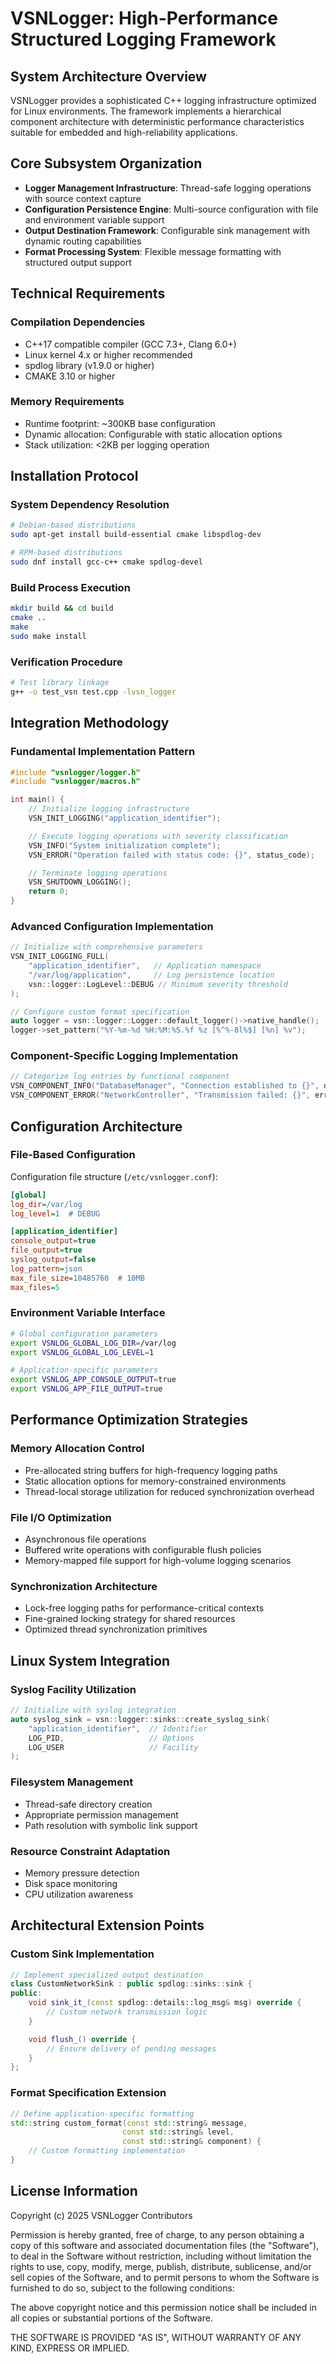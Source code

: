 # VSNLogger: High-Performance Structured Logging Framework

## System Architecture Overview

VSNLogger provides a sophisticated C++ logging infrastructure optimized for Linux environments. The framework implements a hierarchical component architecture with deterministic performance characteristics suitable for embedded and high-reliability applications.

## Core Subsystem Organization

- **Logger Management Infrastructure**: Thread-safe logging operations with source context capture
- **Configuration Persistence Engine**: Multi-source configuration with file and environment variable support
- **Output Destination Framework**: Configurable sink management with dynamic routing capabilities
- **Format Processing System**: Flexible message formatting with structured output support

## Technical Requirements

### Compilation Dependencies

- C++17 compatible compiler (GCC 7.3+, Clang 6.0+)
- Linux kernel 4.x or higher recommended
- spdlog library (v1.9.0 or higher)
- CMAKE 3.10 or higher

### Memory Requirements

- Runtime footprint: ~300KB base configuration
- Dynamic allocation: Configurable with static allocation options
- Stack utilization: <2KB per logging operation

## Installation Protocol

### System Dependency Resolution

```bash
# Debian-based distributions
sudo apt-get install build-essential cmake libspdlog-dev

# RPM-based distributions
sudo dnf install gcc-c++ cmake spdlog-devel
```

### Build Process Execution

```bash
mkdir build && cd build
cmake ..
make
sudo make install
```

### Verification Procedure

```bash
# Test library linkage
g++ -o test_vsn test.cpp -lvsn_logger
```

## Integration Methodology

### Fundamental Implementation Pattern

```cpp
#include "vsnlogger/logger.h"
#include "vsnlogger/macros.h"

int main() {
    // Initialize logging infrastructure
    VSN_INIT_LOGGING("application_identifier");

    // Execute logging operations with severity classification
    VSN_INFO("System initialization complete");
    VSN_ERROR("Operation failed with status code: {}", status_code);

    // Terminate logging operations
    VSN_SHUTDOWN_LOGGING();
    return 0;
}
```

### Advanced Configuration Implementation

```cpp
// Initialize with comprehensive parameters
VSN_INIT_LOGGING_FULL(
    "application_identifier",   // Application namespace
    "/var/log/application",     // Log persistence location
    vsn::logger::LogLevel::DEBUG // Minimum severity threshold
);

// Configure custom format specification
auto logger = vsn::logger::Logger::default_logger()->native_handle();
logger->set_pattern("%Y-%m-%d %H:%M:%S.%f %z [%^%-8l%$] [%n] %v");
```

### Component-Specific Logging Implementation

```cpp
// Categorize log entries by functional component
VSN_COMPONENT_INFO("DatabaseManager", "Connection established to {}", db_url);
VSN_COMPONENT_ERROR("NetworkController", "Transmission failed: {}", error);
```

## Configuration Architecture

### File-Based Configuration

Configuration file structure (`/etc/vsnlogger.conf`):

```ini
[global]
log_dir=/var/log
log_level=1  # DEBUG

[application_identifier]
console_output=true
file_output=true
syslog_output=false
log_pattern=json
max_file_size=10485760  # 10MB
max_files=5
```

### Environment Variable Interface

```bash
# Global configuration parameters
export VSNLOG_GLOBAL_LOG_DIR=/var/log
export VSNLOG_GLOBAL_LOG_LEVEL=1

# Application-specific parameters
export VSNLOG_APP_CONSOLE_OUTPUT=true
export VSNLOG_APP_FILE_OUTPUT=true
```

## Performance Optimization Strategies

### Memory Allocation Control

- Pre-allocated string buffers for high-frequency logging paths
- Static allocation options for memory-constrained environments
- Thread-local storage utilization for reduced synchronization overhead

### File I/O Optimization

- Asynchronous file operations
- Buffered write operations with configurable flush policies
- Memory-mapped file support for high-volume logging scenarios

### Synchronization Architecture

- Lock-free logging paths for performance-critical contexts
- Fine-grained locking strategy for shared resources
- Optimized thread synchronization primitives

## Linux System Integration

### Syslog Facility Utilization

```cpp
// Initialize with syslog integration
auto syslog_sink = vsn::logger::sinks::create_syslog_sink(
    "application_identifier",  // Identifier
    LOG_PID,                   // Options
    LOG_USER                   // Facility
);
```

### Filesystem Management

- Thread-safe directory creation
- Appropriate permission management
- Path resolution with symbolic link support

### Resource Constraint Adaptation

- Memory pressure detection
- Disk space monitoring
- CPU utilization awareness

## Architectural Extension Points

### Custom Sink Implementation

```cpp
// Implement specialized output destination
class CustomNetworkSink : public spdlog::sinks::sink {
public:
    void sink_it_(const spdlog::details::log_msg& msg) override {
        // Custom network transmission logic
    }

    void flush_() override {
        // Ensure delivery of pending messages
    }
};
```

### Format Specification Extension

```cpp
// Define application-specific formatting
std::string custom_format(const std::string& message,
                         const std::string& level,
                         const std::string& component) {
    // Custom formatting implementation
}
```

## License Information

Copyright (c) 2025 VSNLogger Contributors

Permission is hereby granted, free of charge, to any person obtaining a copy
of this software and associated documentation files (the "Software"), to deal
in the Software without restriction, including without limitation the rights
to use, copy, modify, merge, publish, distribute, sublicense, and/or sell
copies of the Software, and to permit persons to whom the Software is
furnished to do so, subject to the following conditions:

The above copyright notice and this permission notice shall be included in all
copies or substantial portions of the Software.

THE SOFTWARE IS PROVIDED "AS IS", WITHOUT WARRANTY OF ANY KIND, EXPRESS OR
IMPLIED.
